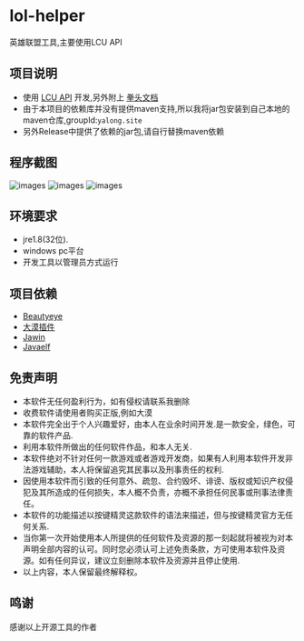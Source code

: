 # lol-helper

英雄联盟工具,主要使用LCU API

## 项目说明

- 使用 [LCU API](https://riot-api-libraries.readthedocs.io/) 开发,另外附上 [拳头文档](https://developer.riotgames.com/docs/lol/)
- 由于本项目的依赖库并没有提供maven支持,所以我将jar包安装到自己本地的maven仓库,groupId:`yalong.site`
- 另外Release中提供了依赖的jar包,请自行替换maven依赖

## 程序截图
![images](https://github.com/4379711/lol-helper/tree/master/src/main/resources/assets/01.png)
![images](https://github.com/4379711/lol-helper/tree/master/src/main/resources/assets/02.png)
![images](https://github.com/4379711/lol-helper/tree/master/src/main/resources/assets/03.png)

## 环境要求

- jre1.8(32位).
- windows pc平台
- 开发工具以管理员方式运行

## 项目依赖

- [Beautyeye](https://github.com/JackJiang2011/beautyeye)
- [大漠插件](http://www.dmwebsite.net/)
- [Jawin](http://jawinproject.sourceforge.net/)
- [Javaelf](http://javaelf.cn/)

## 免责声明

- 本软件无任何盈利行为，如有侵权请联系我删除
- 收费软件请使用者购买正版,例如大漠
- 本软件完全出于个人兴趣爱好，由本人在业余时间开发.是一款安全，绿色，可靠的软件产品.
- 利用本软件所做出的任何软件作品，和本人无关.
- 本软件绝对不针对任何一款游戏或者游戏开发商，如果有人利用本软件开发非法游戏辅助，本人将保留追究其民事以及刑事责任的权利.
- 因使用本软件而引致的任何意外、疏忽、合约毁坏、诽谤、版权或知识产权侵犯及其所造成的任何损失，本人概不负责，亦概不承担任何民事或刑事法律责任。
- 本软件的功能描述以按键精灵这款软件的语法来描述，但与按键精灵官方无任何关系.
- 当你第一次开始使用本人所提供的任何软件及资源的那一刻起就将被视为对本声明全部内容的认可。同时您必须认可上述免责条款，方可使用本软件及资源。如有任何异议，建议立刻删除本软件及资源并且停止使用.
- 以上内容，本人保留最终解释权。

## 鸣谢

感谢以上开源工具的作者